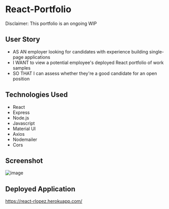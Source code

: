 # React-Portfolio

Disclaimer: This portfolio is an ongoing WIP

## User Story
- AS AN employer looking for candidates with experience building single-page applications
- I WANT to view a potential employee's deployed React portfolio of work samples
- SO THAT I can assess whether they're a good candidate for an open position

## Technologies Used
- React
- Express
- Node.js
- Javascript
- Material UI
- Axios
- Nodemailer
- Cors

## Screenshot
![image](https://user-images.githubusercontent.com/17996569/159857853-49f53759-cfaf-48d4-9d25-5cfd452c647d.png)

## Deployed Application
https://react-rlopez.herokuapp.com/

